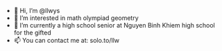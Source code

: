 - 👋 Hi, I’m @llwys
- 👀 I’m interested in math olympiad geometry
- 🌱 I’m currently a high school senior at Nguyen Binh Khiem high school for the gifted
- 📫 You can contact me at: solo.to/llw
